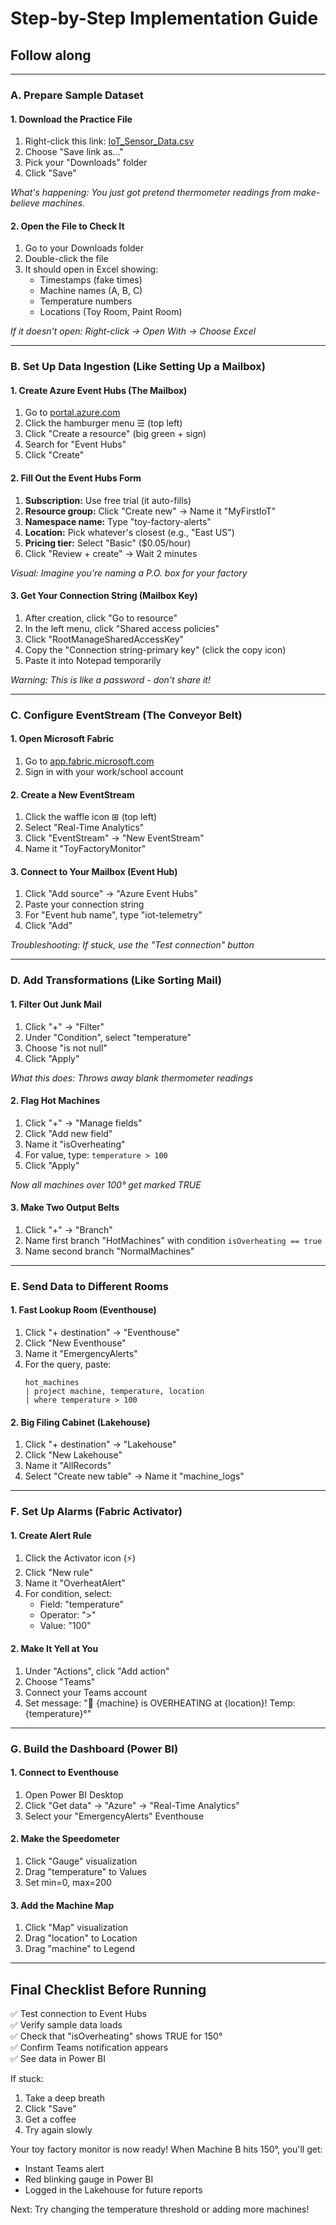# **Step-by-Step Implementation Guide**

## Follow along 
---
### **A. Prepare Sample Dataset**

#### **1. Download the Practice File**
1. Right-click this link: [IoT_Sensor_Data.csv](#)
2. Choose "Save link as..."
3. Pick your "Downloads" folder
4. Click "Save"

*What's happening: You just got pretend thermometer readings from make-believe machines.*

#### **2. Open the File to Check It**
1. Go to your Downloads folder
2. Double-click the file
3. It should open in Excel showing:
   - Timestamps (fake times)
   - Machine names (A, B, C)
   - Temperature numbers
   - Locations (Toy Room, Paint Room)

*If it doesn't open: Right-click → Open With → Choose Excel*

---

### **B. Set Up Data Ingestion (Like Setting Up a Mailbox)**

#### **1. Create Azure Event Hubs (The Mailbox)**
1. Go to [portal.azure.com](https://portal.azure.com)
2. Click the hamburger menu ☰ (top left)
3. Click "Create a resource" (big green + sign)
4. Search for "Event Hubs"
5. Click "Create"

#### **2. Fill Out the Event Hubs Form**
1. **Subscription:** Use free trial (it auto-fills)
2. **Resource group:** Click "Create new" → Name it "MyFirstIoT"
3. **Namespace name:** Type "toy-factory-alerts"
4. **Location:** Pick whatever's closest (e.g., "East US")
5. **Pricing tier:** Select "Basic" ($0.05/hour)
6. Click "Review + create" → Wait 2 minutes

*Visual: Imagine you're naming a P.O. box for your factory*

#### **3. Get Your Connection String (Mailbox Key)**
1. After creation, click "Go to resource"
2. In the left menu, click "Shared access policies"
3. Click "RootManageSharedAccessKey"
4. Copy the "Connection string-primary key" (click the copy icon)
5. Paste it into Notepad temporarily

*Warning: This is like a password - don't share it!*

---

### **C. Configure EventStream (The Conveyor Belt)**

#### **1. Open Microsoft Fabric**
1. Go to [app.fabric.microsoft.com](https://app.fabric.microsoft.com)
2. Sign in with your work/school account

#### **2. Create a New EventStream**
1. Click the waffle icon ⊞ (top left)
2. Select "Real-Time Analytics"
3. Click "EventStream" → "New EventStream"
4. Name it "ToyFactoryMonitor"

#### **3. Connect to Your Mailbox (Event Hub)**
1. Click "Add source" → "Azure Event Hubs"
2. Paste your connection string
3. For "Event hub name", type "iot-telemetry"
4. Click "Add"

*Troubleshooting: If stuck, use the "Test connection" button*

---

### **D. Add Transformations (Like Sorting Mail)**

#### **1. Filter Out Junk Mail**
1. Click "+" → "Filter"
2. Under "Condition", select "temperature"
3. Choose "is not null"
4. Click "Apply"

*What this does: Throws away blank thermometer readings*

#### **2. Flag Hot Machines**
1. Click "+" → "Manage fields"
2. Click "Add new field"
3. Name it "isOverheating"
4. For value, type: `temperature > 100`
5. Click "Apply"

*Now all machines over 100° get marked TRUE*

#### **3. Make Two Output Belts**
1. Click "+" → "Branch"
2. Name first branch "HotMachines" with condition `isOverheating == true`
3. Name second branch "NormalMachines"

---

### **E. Send Data to Different Rooms**

#### **1. Fast Lookup Room (Eventhouse)**
1. Click "+ destination" → "Eventhouse"
2. Click "New Eventhouse"
3. Name it "EmergencyAlerts"
4. For the query, paste:
   ```kql
   hot_machines
   | project machine, temperature, location
   | where temperature > 100
   ```

#### **2. Big Filing Cabinet (Lakehouse)**
1. Click "+ destination" → "Lakehouse"
2. Click "New Lakehouse"
3. Name it "AllRecords"
4. Select "Create new table" → Name it "machine_logs"

---

### **F. Set Up Alarms (Fabric Activator)**

#### **1. Create Alert Rule**
1. Click the Activator icon (⚡)
2. Click "New rule"
3. Name it "OverheatAlert"
4. For condition, select:
   - Field: "temperature"
   - Operator: ">"
   - Value: "100"

#### **2. Make It Yell at You**
1. Under "Actions", click "Add action"
2. Choose "Teams"
3. Connect your Teams account
4. Set message: "🚨 {machine} is OVERHEATING at {location}! Temp: {temperature}°"

---

### **G. Build the Dashboard (Power BI)**

#### **1. Connect to Eventhouse**
1. Open Power BI Desktop
2. Click "Get data" → "Azure" → "Real-Time Analytics"
3. Select your "EmergencyAlerts" Eventhouse

#### **2. Make the Speedometer**
1. Click "Gauge" visualization
2. Drag "temperature" to Values
3. Set min=0, max=200

#### **3. Add the Machine Map**
1. Click "Map" visualization
2. Drag "location" to Location
3. Drag "machine" to Legend

---

## **Final Checklist Before Running**

✅ Test connection to Event Hubs  
✅ Verify sample data loads  
✅ Check that "isOverheating" shows TRUE for 150°  
✅ Confirm Teams notification appears  
✅ See data in Power BI  

If stuck:  
1. Take a deep breath  
2. Click "Save"  
3. Get a coffee   
4. Try again slowly  

Your toy factory monitor is now ready! When Machine B hits 150°, you'll get:  
- Instant Teams alert  
- Red blinking gauge in Power BI  
- Logged in the Lakehouse for future reports  

Next: Try changing the temperature threshold or adding more machines!
